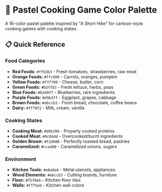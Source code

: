 # 🎨 Pastel Cooking Game Color Palette

A 16-color pastel palette inspired by "A Short Hike" for cartoon-style cooking games with cooking states.

## 📋 Quick Reference

### Food Categories
- **Red Foods:** `#ffb3b3` - Fresh tomatoes, strawberries, raw meat
- **Orange Foods:** `#ffc999` - Carrots, oranges, pumpkin
- **Yellow Foods:** `#fff799` - Cheese, butter, corn
- **Green Foods:** `#b3ffb3` - Fresh lettuce, herbs, peas
- **Blue Foods:** `#b3d9ff` - Blueberries, rare ingredients
- **Purple Foods:** `#d9b3ff` - Eggplant, grapes, cabbage
- **Brown Foods:** `#e6ccb3` - Fresh bread, chocolate, coffee beans
- **Dairy:** `#fff9f2` - Milk, cream, vanilla

### Cooking States
- **Cooking Meat:** `#d9b399` - Properly cooked proteins
- **Cooked Meat:** `#8c6b4d` - Overcooked/burnt ingredients
- **Golden Brown:** `#f2d680` - Perfectly toasted bread, pastries
- **Caramelized:** `#ccad80` - Caramelized onions, sugars

### Environment
- **Kitchen Tools:** `#e6e6e6` - Metal utensils, appliances
- **Wood Elements:** `#e6ccb3` - Cutting boards, furniture
- **Floor:** `#f5f0eb` - Kitchen floor tiles
- **Walls:** `#fff5eb` - Kitchen wall colors
